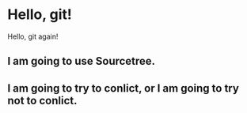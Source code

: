 # Hello, git!

Hello, git again!

## I am going to use Sourcetree.


## I am going to try to conlict, or I am going to try not to conlict.
